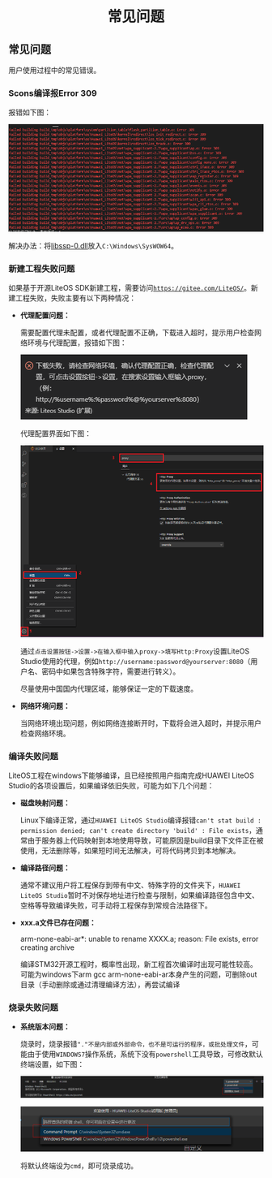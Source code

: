 <p align="center">
  <h1 align="center">常见问题</h1>
</p>

## 常见问题
用户使用过程中的常见错误。

### Scons编译报Error 309
报错如下图：

![avatar](images/err309.png)

解决办法：将<a href="images/libssp-0.dll" target="_blank">libssp-0.dll</a>放入`C:\Windows\SysWOW64`。

### 新建工程失败问题

如果基于开源LiteOS SDK新建工程，需要访问<a href="https://gitee.com/LiteOS/" target="_blank">`https://gitee.com/LiteOS/`</a>。新建工程失败，失败主要有以下两种情况：

- **代理配置问题：**	
 
   需要配置代理未配置，或者代理配置不正确，下载进入超时，提示用户检查网络环境与代理配置，报错如下图：

  ![avatar](images/proxyError.png)

  代理配置界面如下图：

  ![avatar](images/proxySetting.png)

  通过`点击设置按钮->设置->在输入框中输入proxy->填写Http:Proxy`设置LiteOS Studio使用的代理，例如`http://username:password@yourserver:8080`（用户名、密码中如果包含特殊字符，需要进行转义）。

  尽量使用中国国内代理区域，能够保证一定的下载速度。

- **网络环境问题：** 

  当网络环境出现问题，例如网络连接断开时，下载将会进入超时，并提示用户检查网络环境。

### 编译失败问题

LiteOS工程在windows下能够编译，且已经按照用户指南完成HUAWEI LiteOS Studio的各项设置后，如果编译依旧失败，可能为如下几个问题：

- **磁盘映射问题：**

  Linux下编译正常，通过`HUAWEI LiteOS Studio`编译报错`can't stat build : permission denied; can't create directory 'build' : File exists`，通常由于服务器上代码映射到本地使用导致，可能原因是build目录下文件正在被使用，无法删除等，如果短时间无法解决，可将代码拷贝到本地解决。

- **编译路径问题：**

  通常不建议用户将工程保存到带有中文、特殊字符的文件夹下，`HUAWEI LiteOS Studio`暂时不对保存地址进行检查与限制，如果编译路径包含中文、空格等导致编译失败，可手动将工程保存到常规合法路径下。

- **xxx.a文件已存在问题：**

  arm-none-eabi-ar*: unable to rename XXXX.a; reason: File exists, error creating archive

  编译STM32开源工程时，概率性出现，新工程首次编译时出现可能性较高。可能为windows下arm gcc arm-none-eabi-ar本身产生的问题，可删除out目录（手动删除或通过清理编译方法），再尝试编译

### 烧录失败问题

- **系统版本问题：**

  烧录时，烧录报错`"."不是内部或外部命令，也不是可运行的程序，或批处理文件`，可能由于使用`WINDOWS7`操作系统，系统下没有`powershell`工具导致，可修改默认终端设置，如下图：

  ![avatar](images/setTerminal_1.png)

  ![avatar](images/setTerminal_2.png)

  将默认终端设为`cmd`，即可烧录成功。
